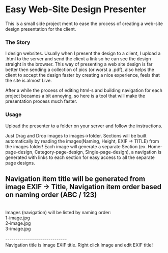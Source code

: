 <h1>Easy Web-Site Design Presenter</h1>
<p>
This is a small side project ment to ease the process of creating a web-site design presentation for the client.
</p>
<h3>The Story</h3>
<p>
I design websites. Usually when I present the design to a client, I upload a .html to the server and send the client a link so he can see the design straight in the browser. This way of presenting a web site design is far better then sending a collection of pics (or worst a .pdf), also helps the client to accept the design faster by creating a nice experience, feels that the site is almost Live.
</p>
<p>
After a while the process of editing html-s and building navigation for each project becames a bit annoying, so here is a tool that will make the presentation process much faster.
</p>

<h3>Usage</h3>
<p>
Upload the presenter to a folder on your server and follow the instructions.

Just Drag and Drop images to images->folder. Sections will be built automatically by reading the images(Naming, Height, EXIF -> TITLE) from the images folder! Each image will generate a separate Section (ex. Home-page-design, Category-page-design, Single-page-design), a navigation is generated with links to each section for easy access to all the separate page designs.

Navigation item title will be generated from image EXIF -> Title, Navigation item order based on naming order (ABC / 123)
<br/>
------------------------------
<br/>
Images (navigation) will be listed by naming order:
<br/>
1-image.jpg<br/>
2-image.jpg<br/>
3-image.jpg<br/>
<br/>
------------------------------
<br/>
Navigation title is image EXIF title. Right click image and edit EXIF title!
</p>

